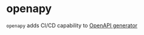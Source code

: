# openapy

`openapy` adds CI/CD capability to [OpenAPI generator](https://github.com/OpenAPITools/openapi-generator)
